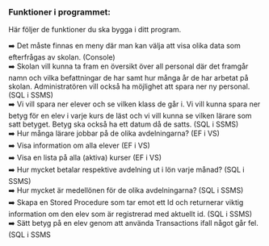 ### Funktioner i programmet:

Här följer de funktioner du ska bygga i ditt program.

<aside>
➡️ Det måste finnas en meny där man kan välja att visa olika data som efterfrågas av skolan. (Console)

</aside>

<aside>
➡️ Skolan vill kunna ta fram en översikt över all personal där det framgår namn och vilka befattningar de har samt hur många år de har arbetat på skolan. Administratören vill också ha möjlighet att spara ner ny personal. (SQL i SSMS)

</aside>

<aside>
➡️ Vi vill spara ner elever och se vilken klass de går i. Vi vill kunna spara ner betyg för en elev i varje kurs de läst och vi vill kunna se vilken lärare som satt betyget. Betyg ska också ha ett datum då de satts. (SQL i SSMS)

</aside>

<aside>
➡️ Hur många lärare jobbar på de olika avdelningarna? (EF i VS)

</aside>

<aside>
➡️ Visa information om alla elever (EF i VS)

</aside>

<aside>
➡️ Visa en lista på alla (aktiva) kurser (EF i VS)

</aside>

<aside>
➡️ Hur mycket betalar respektive avdelning ut i lön varje månad? (SQL i SSMS)

</aside>

<aside>
➡️ Hur mycket är medellönen för de olika avdelningarna? (SQL i SSMS)

</aside>

<aside>
➡️ Skapa en Stored Procedure som tar emot ett Id och returnerar viktig information om den elev som är registrerad med aktuellt id. (SQL i SSMS)

</aside>

<aside>
➡️ Sätt betyg på en elev genom att använda Transactions ifall något går fel. (SQL i SSMS

</aside>
